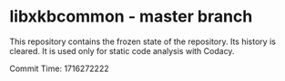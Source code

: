 # libxkbcommon - master branch

This repository contains the frozen state of the repository.
Its history is cleared. It is used only for static code
analysis with Codacy.

Commit Time: 1716272222
